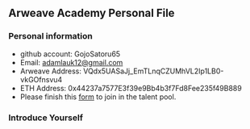 ## Arweave Academy Personal File

### Personal information

- github account: GojoSatoru65
- Email: adamlauk12@gmail.com
- Arweave Address: VQdx5UASaJj_EmTLnqCZUMhVL2Ip1LB0-vkGOfnsvu4
- ETH Address: 0x44237a7577E3f39e9Bb4b3f7Fd8Fee235f49B889
- Please finish this [form](https://docs.google.com/forms/d/e/1FAIpQLSfWA5fIIcBgmRppm3jNz5vmf9Mai_QMVil-2pO4r7YKn_Zhtw/viewform?usp=sf_link) to join in the talent pool.

### Introduce Yourself

